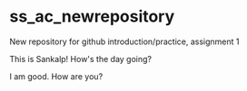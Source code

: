 # ss_ac_newrepository
New repository for github introduction/practice, assignment 1

This is Sankalp! How's the day going?

I am good. How are you?
